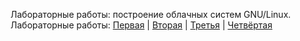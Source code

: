 Лабораторные работы: построение облачных систем GNU/Linux.
Лабораторные работы:
[Первая]() | [Вторая](laba1.md) | [Третья](laba2.md) | [Четвёртая]()

